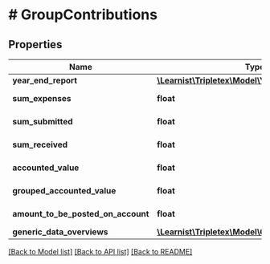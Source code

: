 # # GroupContributions

## Properties

Name | Type | Description | Notes
------------ | ------------- | ------------- | -------------
**year_end_report** | [**\Learnist\Tripletex\Model\YearEndReport**](YearEndReport.md) |  | [optional]
**sum_expenses** | **float** |  | [optional] [readonly]
**sum_submitted** | **float** |  | [optional] [readonly]
**sum_received** | **float** |  | [optional] [readonly]
**accounted_value** | **float** |  | [optional] [readonly]
**grouped_accounted_value** | **float** |  | [optional] [readonly]
**amount_to_be_posted_on_account** | **float** |  | [optional] [readonly]
**generic_data_overviews** | [**\Learnist\Tripletex\Model\GenericDataOverview[]**](GenericDataOverview.md) |  | [optional]

[[Back to Model list]](../../README.md#models) [[Back to API list]](../../README.md#endpoints) [[Back to README]](../../README.md)
